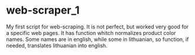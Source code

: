 # web-scraper_1
My first script for web-scraping. It is not perfect, but worked very good for a specific web pages. 
It has function whitch normalizes product color names. Some names are in english, while some in lithuanian, so function, if needed, translates lithuanian into english. 

